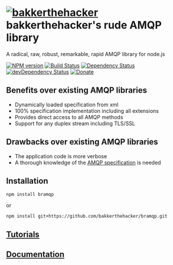 # [![bakkerthehacker](https://secure.gravatar.com/avatar/5d41671650b9f93a138b64e61c2ad8e4.png?s=28)](https://github.com/bakkerthehacker) bakkerthehacker's rude AMQP library

A radical, raw, robust, remarkable, rapid AMQP library for node.js

[![NPM version](https://img.shields.io/npm/v/bramqp.svg?style=flat)](https://npmjs.org/package/bramqp)
[![Build Status](https://img.shields.io/travis/bakkerthehacker/bramqp/master.svg?style=flat)](https://travis-ci.org/bakkerthehacker/bramqp)
[![Dependency Status](https://img.shields.io/david/bakkerthehacker/bramqp.svg?style=flat)](https://david-dm.org/bakkerthehacker/bramqp)
[![devDependency Status](https://img.shields.io/david/dev/bakkerthehacker/bramqp.svg?style=flat)](https://david-dm.org/bakkerthehacker/bramqp#info=devDependencies)
[![Donate](https://img.shields.io/badge/donate-%E0%B8%BF%20bitcoin-127fdc.svg?style=flat)](http://gh.bakker.pw/bramqp_donate)

## Benefits over existing AMQP libraries

- Dynamically loaded specification from xml
- 100% specification implementation including all extensions
- Provides direct access to all AMQP methods
- Support for any duplex stream including TLS/SSL

## Drawbacks over existing AMQP libraries

- The application code is more verbose
- A thorough knowledge of the [AMQP specification](https://www.rabbitmq.com/resources/specs/amqp0-9-1.pdf) is needed

## Installation

```
npm install bramqp
```

or

```
npm install git+https://github.com/bakkerthehacker/bramqp.git
```

## [Tutorials](tutorial/Tutorial.md)

## [Documentation](doc/Documentation.md)
